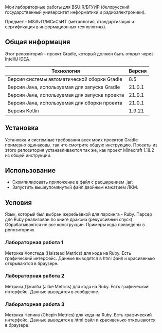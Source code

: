 Мои лабораторные работы для BSUIR/БГУИР (белорусский государственный университет информатики и радиоэлектроники).

Предмет - MSiSvIT/МСиСвИТ (метрология, стандартизация и сертификация в информационных технологиях).

## Общая информация

Этот репозиторий - проект Gradle, который должен быть открыт через IntelliJ IDEA. 

| Технология                                    | Версия    |
|-----------------------------------------------|-----------|
| Версия системы автоматической сборки Gradle   | 8.5       |
| Версия Java, используемая для запуска Gradle  | 21.0.1    |
| Версия Java, используемая для запуска проекта | 21.0.1    |
| Версия Java, используемая для сборки проекта  | 21.0.1    |
| Версия Kotlin                                 | 1.9.21    |

## Установка

Установка и системные требования всех моих проектов Gradle примерно одинаковы, так что смотрите [общую инструкцию](https://github.com/Hummel009/The-Rings-of-Power#readme). Проекты из этого репозитория устанавливаются так же, как проект Minecraft 1.18.2 из общей инструкции.

## Использование

* Скомпилировать приложение в файл с расширением .jar;
* Запустить вышеупомянутый файл двойным нажатием ЛКМ.

## Условия

Язык, который был выбран жеребьёвкой для парсинга - Ruby.  Парсер для Ruby реализован по книге дракона (рекурсивный спуск).  Обрабатываются не все конструкции. Примеры кода приведены в репозиториях.

### Лабораторная работа 1

Метрика Холстеда (Halstead Metrics) для кода на Ruby. Есть графический интерфейс. Данные выводятся в html файл и красивенько открываются в браузере.

### Лабораторная работа 2

Метрика Джилба (Jilbe Metrics) для кода на Ruby. Есть графический интерфейс. Данные выводятся в сообщение.

### Лабораторная работа 3

Метрика Чепина (Chepin Metrics) для кода на Ruby. Есть графический интерфейс. Данные выводятся в html файл и красивенько открываются в браузере.
